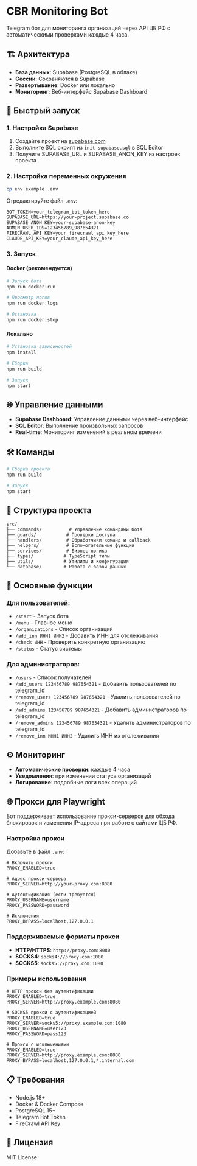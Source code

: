 # CBR Monitoring Bot

Telegram бот для мониторинга организаций через API ЦБ РФ с автоматическими проверками каждые 4 часа.

## 🏗️ Архитектура

- **База данных**: Supabase (PostgreSQL в облаке)
- **Сессии**: Сохраняются в Supabase
- **Развертывание**: Docker или локально
- **Мониторинг**: Веб-интерфейс Supabase Dashboard

## 🚀 Быстрый запуск

### 1. Настройка Supabase

1. Создайте проект на [supabase.com](https://supabase.com)
2. Выполните SQL скрипт из `init-supabase.sql` в SQL Editor
3. Получите SUPABASE_URL и SUPABASE_ANON_KEY из настроек проекта

### 2. Настройка переменных окружения
```bash
cp env.example .env
```

Отредактируйте файл `.env`:
```env
BOT_TOKEN=your_telegram_bot_token_here
SUPABASE_URL=https://your-project.supabase.co
SUPABASE_ANON_KEY=your-supabase-anon-key
ADMIN_USER_IDS=123456789,987654321
FIRECRAWL_API_KEY=your_firecrawl_api_key_here
CLAUDE_API_KEY=your_claude_api_key_here
```

### 3. Запуск

#### Docker (рекомендуется)
```bash
# Запуск бота
npm run docker:run

# Просмотр логов
npm run docker:logs

# Остановка
npm run docker:stop
```

#### Локально
```bash
# Установка зависимостей
npm install

# Сборка
npm run build

# Запуск
npm start
```

## 🌐 Управление данными

- **Supabase Dashboard**: Управление данными через веб-интерфейс
- **SQL Editor**: Выполнение произвольных запросов
- **Real-time**: Мониторинг изменений в реальном времени

## 🛠 Команды

```bash
# Сборка проекта
npm run build

# Запуск
npm start
```

## 📁 Структура проекта

```
src/
├── commands/          # Управление командами бота
├── guards/           # Проверки доступа
├── handlers/         # Обработчики команд и callback
├── helpers/          # Вспомогательные функции
├── services/         # Бизнес-логика
├── types/           # TypeScript типы
├── utils/           # Утилиты и конфигурация
└── database/        # Работа с базой данных
```

## 🔧 Основные функции

### Для пользователей:
- `/start` - Запуск бота
- `/menu` - Главное меню
- `/organizations` - Список организаций
- `/add_inn ИНН1 ИНН2` - Добавить ИНН для отслеживания
- `/check ИНН` - Проверить конкретную организацию
- `/status` - Статус системы

### Для администраторов:
- `/users` - Список получателей
- `/add_users 123456789 987654321` - Добавить пользователей по telegram_id
- `/remove_users 123456789 987654321` - Удалить пользователей по telegram_id
- `/add_admins 123456789 987654321` - Добавить администраторов по telegram_id
- `/remove_admins 123456789 987654321` - Удалить администраторов по telegram_id
- `/remove_inn ИНН1 ИНН2` - Удалить ИНН из отслеживания

## ⚙️ Мониторинг

- **Автоматические проверки**: каждые 4 часа
- **Уведомления**: при изменении статуса организаций
- **Логирование**: подробные логи всех операций

## 🌐 Прокси для Playwright

Бот поддерживает использование прокси-серверов для обхода блокировок и изменения IP-адреса при работе с сайтами ЦБ РФ.

### Настройка прокси

Добавьте в файл `.env`:

```env
# Включить прокси
PROXY_ENABLED=true

# Адрес прокси-сервера
PROXY_SERVER=http://your-proxy.com:8080

# Аутентификация (если требуется)
PROXY_USERNAME=username
PROXY_PASSWORD=password

# Исключения
PROXY_BYPASS=localhost,127.0.0.1
```

### Поддерживаемые форматы прокси

- **HTTP/HTTPS**: `http://proxy.com:8080`
- **SOCKS4**: `socks4://proxy.com:1080`
- **SOCKS5**: `socks5://proxy.com:1080`

### Примеры использования

```env
# HTTP прокси без аутентификации
PROXY_ENABLED=true
PROXY_SERVER=http://proxy.example.com:8080

# SOCKS5 прокси с аутентификацией
PROXY_ENABLED=true
PROXY_SERVER=socks5://proxy.example.com:1080
PROXY_USERNAME=user123
PROXY_PASSWORD=pass123

# Прокси с исключениями
PROXY_ENABLED=true
PROXY_SERVER=http://proxy.example.com:8080
PROXY_BYPASS=localhost,127.0.0.1,*.internal.com
```

## 📋 Требования

- Node.js 18+
- Docker & Docker Compose
- PostgreSQL 15+
- Telegram Bot Token
- FireCrawl API Key

## 📄 Лицензия

MIT License
